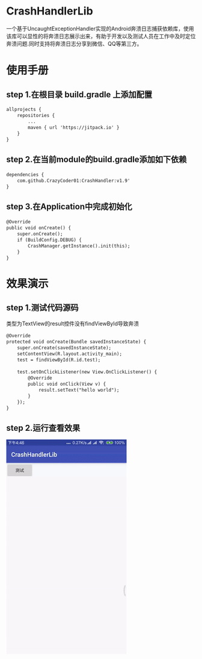 CrashHandlerLib
======
一个基于UncaughtExceptionHandler实现的Android奔溃日志捕获依赖库，使用该库可以显性的将奔溃日志展示出来，有助于开发以及测试人员在工作中及时定位奔溃问题.同时支持将奔溃日志分享到微信、QQ等第三方。

使用手册
======

step 1.在根目录 build.gradle 上添加配置
--------
	allprojects {
		repositories {
			...
			maven { url 'https://jitpack.io' }
		}
	}
step 2.在当前module的build.gradle添加如下依赖
--------
	dependencies {
		com.github.CrazyCoder01:CrashHandler:v1.9'
	}
	
step 3.在Application中完成初始化
--------
    @Override
    public void onCreate() {
        super.onCreate();
        if (BuildConfig.DEBUG) {
            CrashManager.getInstance().init(this);
        }
    }
    
效果演示
======
step 1.测试代码源码
--------
类型为TextView的result控件没有findViewById导致奔溃

    @Override
    protected void onCreate(Bundle savedInstanceState) {
        super.onCreate(savedInstanceState);
        setContentView(R.layout.activity_main);
        test = findViewById(R.id.test);

        test.setOnClickListener(new View.OnClickListener() {
            @Override
            public void onClick(View v) {
                result.setText("hello world");
            }
        });
    }
  
  
step 2.运行查看效果
--------
![ABC](https://github.com/tuikes/MarkdownPhotos/blob/master/crashHandlerLibTest.gif) 
